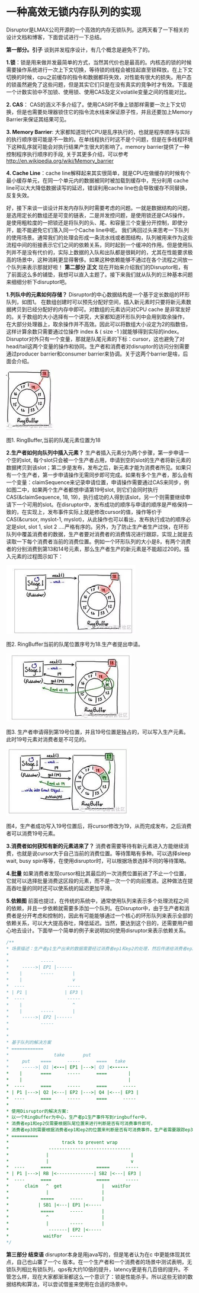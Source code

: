 # 一种高效无锁内存队列的实现

Disruptor是LMAX公司开源的一个高效的内存无锁队列。这两天看了一下相关的设计文档和博客，下面尝试进行一下总结。

**第一部分。引子** 谈到并发程序设计，有几个概念是避免不了的。

**1.锁**：锁是用来做并发最简单的方式，当然其代价也是最高的。内核态的锁的时候需要操作系统进行一次上下文切换，等待锁的线程会被挂起直至锁释放。在上下文切换的时候，cpu之前缓存的指令和数据都将失效，对性能有很大的损失。用户态的锁虽然避免了这些问题，但是其实它们只是在没有真实的竞争时才有效。下面是一个计数实验中不加锁、使用锁、使用CAS及定义volatile变量之间的性能对比。

**2. CAS**： CAS的涵义不多介绍了。使用CAS时不像上锁那样需要一次上下文切换，但是也需要处理器锁住它的指令流水线来保证原子性，并且还要加上Memory Barrier来保证其结果可见。

**3. Memory Barrier**: 大家都知道现代CPU是乱序执行的，也就是程序顺序与实际的执行顺序很可能是不一致的。在单线程执行时这不是个问题，但是在多线程环境下这种乱序就可能会对执行结果产生很大的影响了。memory barrier提供了一种控制程序执行顺序的手段, 关于其更多介绍，可以参考 http://en.wikipedia.org/wiki/Memory_barrier

**4. Cache Line**：cache line解释起来其实很简单，就是CPU在做缓存的时候有个最小缓存单元，在同一个单元内的数据被同时被加载到缓存中，充分利用 cache line可以大大降低数据读写的延迟，错误利用cache line也会导致缓存不同替换，反复失效。

好，接下来谈一谈设计并发内存队列时需要考虑的问题。一就是数据结构的问题，是选用定长的数组还是可变的链表，二是并发控问题，是使用锁还是CAS操作，是使用粗粒度的一把锁还是将队列的头、尾、和容量三个变量分开控制，即使分开，能不能避免它们落入同一个Cache line中呢。 我们再回过头来思考一下队列的使用场景。通常我们的处理会形成一条流水线或者图结构，队列被用来作为这些流程中间的衔接表示它们之间的依赖关系，同时起到一个缓冲的作用。但是使用队列并不是没有代价的，实际上数据的入队和出队都是很耗时的，尤其在性能要求极高的场景中，这种消耗更显得奢侈。如果这种依赖能够不通过在各个流程之间放一个队列来表示那就好啦！ **第二部分 正文** 现在开始来介绍我们的Disruptor啦，有了前面这么多的铺垫，我想可以直入主题了。接下来我们就从队列的三种基本问题来细细分析下disruptor吧。

**1.列队中的元素如何存储？** Disruptor的中心数据结构是一个基于定长数组的环形队列，如图1。 在数组创建时可以预先分配好空间，插入新元素时只要将新元素数据拷贝到已经分配好的内存中即可。对数组的元素访问对CPU cache 是非常友好的。关于数组的大小选择有一个讲究，大家都知道环形队列中会用到取余操作， 在大部分处理器上，取余操作并不高效。因此可以将数组大小设定为2的指数倍，这样计算余数只需要通过位操作 index & ( size -1 )就能够得到实际的index。 Disruptor对外只有一个变量，那就是队尾元素的下标：cursor，这也避免了对head/tail这两个变量的操作和协同。生产者和消费者对disruptor的访问分别需要通过producer barrier和consumer barrier来协调。关于这两个barrier是啥，后面会介绍。

![img](../images/ringbuffer.png)

图1. RingBuffer,当前的队尾元素位置为18

**2.生产者如何向队列中插入元素？** 生产者插入元素分为两个步骤，第一步申请一个空的slot, 每个slot只会被一个生产者占用，申请到空的slot的生产者将新元素的数据拷贝到该slot；第二步是发布，发布之后，新元素才能为消费者所见。如果只有一个生产者，第一步申请操作无需同步即可完成。如果有多个生产者，那么会有一个变量：claimSequence来记录申请位置，申请操作需要通过CAS来同步，例如图二中，如果两个生产者都想申请第19号slot, 则它们会同时执行CAS(&claimSequence, 18, 19)，执行成功的人得到该slot，另一个则需要继续申请下一个可用的slot。在disruptor中，发布成功的顺序与申请的顺序是严格保持一致的，在实现上，发布事件实际上就是修改cursor的值，操作等价于CAS(&cursor, myslot-1, myslot)，从此操作也可以看出，发布执行成功的顺序必定是slot, slot 1, slot 2 ….严格有序的。另外，为了防止生产者生产过快，在环形队列中覆盖消费者的数据，生产者要对消费者的消费情况进行跟踪，实现上就是去读取一下每个消费者当前的消费位置。例如一个环形队列的大小是8，有两个消费者的分别消费到第13和14号元素，那么生产者生产的新元素是不能超过20的。插入元素的过程图示如下：

![img](../images/ringbuffer1.png)

图2. RingBuffer当前的队尾位置序号为18.生产者提出申请。

![img](../images/ringbuffer2.png)

图3. 生产者申请得到第19号位置，并且19号位置是独占的，可以写入生产元素。此时19号元素对消费者是不可见的。

![img](../images/ringbuffer3.png)

图4，生产者成功写入19号位置后，将cursor修改为19，从而完成发布，之后消费者可以消费19号元素。

**3.消费者如何获知有新的元素进来了？** 消费者需要等待有新元素进入方能继续消费，也就是说cursor大于自己当前的消费位置。等待策略有多种。可以选择sleep wait, busy spin等等，在使用disruptor时，可以根据场景选择不同的等待策略。

**4.批量** 如果消费者发现cursor相比其最后的一次消费位置前进了不止一个位置，它就可以选择批量消费这区段的元素，而不是一次一个的向前推进。这种做法在提高吞吐量的同时还可以使系统的延迟更加平滑。

**5.依赖图** 前面也提过，在传统的系统中，通常使用队列来表示多个处理流程之间的依赖，并且一步依赖就需要多添加一个队列。在Disruptor中，由于生产者和消费者是分开考虑和控制的，因此有可能能够通过一个核心的环形队列来表示全部的依赖关系，可以大大提高吞吐，降低延迟。当然，要达到这个目的，还需要用户细心地去设计。下面举一个简单的例子来说明如何使用disruptor来表示依赖关系。

```javascript
/**
* 场景描述：生产者p1生产出来的数据需要经过消费者ep1和ep2的处理，然后传递给消费者ep3
*
*            -----
*     ----->| EP1 |------
*    |       -----       |
*    |                   v
*  ----                -----
* | P1 |              | EP3 |
*  ----                -----
*    |                   ^
*    |       -----       |
*     ----->| EP2 |------
*            -----
*
*
* 基于队列的解决方案
* ============
*                 take       put
*     put    ====      -----      ====   take
*     ----->| Q1 |<---| EP1 |--->| Q3 |<------
*    |       ====      -----      ====        |
*    |                                        |
*  ----      ====      -----      ====      -----
* | P1 |--->| Q2 |<---| EP2 |--->| Q4 |<---| EP3 |
*  ----      ====      -----      ====      -----
*
* 使用Disruptor的解决方案:
* 以一个RingBuffer为中心，生产者p1生产事件写到ringbuffer中，
* 消费者ep1和ep2仅需要根据队尾位置来进行判断是否有可消费事件即可，
* 消费者ep3则需要根据消费者ep1和ep2的位置来判断是否有可消费事件。生产者需要跟踪ep3的位置，防止覆盖未消费事件。
* ==========
*                    track to prevent wrap
*               -------------------------------
*              |                               |
*              |                               v
*  ----      ====                 =====      -----
* | P1 |--->| RB |<--------------| SB2 |<---| EP3 |
*  ----      ====                 =====      -----
*      claim   ^  get               |   waitFor
*              |                    |
*            =====      -----       |
*           | SB1 |<---| EP1 |<-----
*            =====      -----       |
*              ^                    |
*              |        -----       |
*               -------| EP2 |<-----
*             waitFor   -----
*/
```

**第三部分 结束语** disruptor本身是用java写的，但是笔者认为在c 中更能体现其优点，自己也山寨了一个c 版本。在一个生产者和一个消费者的场景中测试表明，无锁队列相比有锁队列，qps有大约10倍的提升，latency更是有几百倍的提升。不管怎么样，现在大家都渐渐都这么一个意识了：锁是性能杀手。所以这些无锁的数据结构和算法，可以尝试借鉴来使用在合适的场景中。